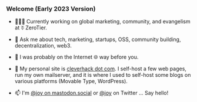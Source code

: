 ### Welcome (Early 2023 Version)

- 👩🏻‍💻 Currently working on global marketing, community, and evangelism at ⏁ ZeroTier. 

- 💬 Ask me about tech, marketing, startups, OSS, community building, decentralization, web3.

- 📜 I was probably on the Internet 🌐 way before you. 

- 🔗 My personal site is <a rel="me" href="https://cleverhack.com">cleverhack dot com</a>. I self-host a few web pages, run my own mailserver, and it is where I used to self-host some blogs on various platforms (Movable Type, WordPress). 

- 📫 I'm <a rel="me" href="https://mastodon.social/@joy">@joy on mastodon.social</a> or <a rel="me" href="https://twitter.com/joy">@joy</a> on Twitter ... Say hello!





<!--
**joylarkin/joylarkin** is a ✨ _special_ ✨ repository because its `README.md` (this file) appears on your GitHub profile.

Here are some ideas to get you started:


-->
